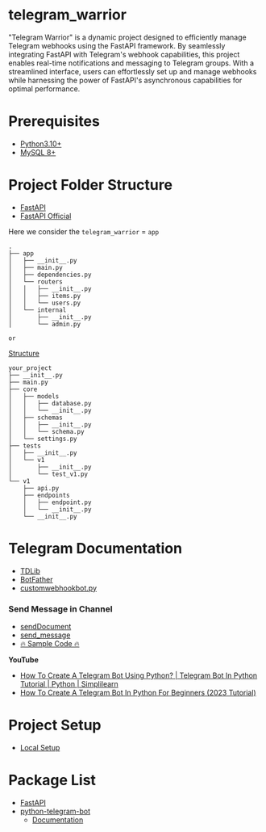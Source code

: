 # telegram_warrior

"Telegram Warrior" is a dynamic project designed to efficiently manage Telegram webhooks using the FastAPI framework. By seamlessly integrating FastAPI with Telegram's webhook capabilities, this project enables real-time notifications and messaging to Telegram groups. With a streamlined interface, users can effortlessly set up and manage webhooks while harnessing the power of FastAPI's asynchronous capabilities for optimal performance.

# Prerequisites
* [Python3.10+](https://www.python.org/downloads/release/python-3100/)
* [MySQL 8+](https://github.com/Antony-M1/mysql_docker)

# Project Folder Structure
* [FastAPI](https://stackoverflow.com/questions/64943693/what-are-the-best-practices-for-structuring-a-fastapi-project)
* [FastAPI Official](https://fastapi.tiangolo.com/tutorial/bigger-applications/)

Here we consider the `telegram_warrior` = `app` 

```
.
├── app
│   ├── __init__.py
│   ├── main.py
│   ├── dependencies.py
│   └── routers
│   │   ├── __init__.py
│   │   ├── items.py
│   │   └── users.py
│   └── internal
│       ├── __init__.py
│       └── admin.py
```

`or`

[Structure](https://stackoverflow.com/questions/64943693/what-are-the-best-practices-for-structuring-a-fastapi-project)
```
your_project
├── __init__.py
├── main.py
├── core
│   ├── models
│   │   ├── database.py
│   │   └── __init__.py
│   ├── schemas
│   │   ├── __init__.py
│   │   └── schema.py
│   └── settings.py
├── tests
│   ├── __init__.py
│   └── v1
│       ├── __init__.py
│       └── test_v1.py
└── v1
    ├── api.py
    ├── endpoints
    │   ├── endpoint.py
    │   └── __init__.py
    └── __init__.py 
```

# Telegram Documentation
* [TDLib](https://github.com/Antony-M1/telegram_warrior/blob/main/docs/TDLib.md)
* [BotFather](https://github.com/Antony-M1/telegram_warrior/blob/main/docs/bot-father.md)
* [customwebhookbot.py](https://docs.python-telegram-bot.org/en/latest/examples.customwebhookbot.html)

### Send Message in Channel
* [sendDocument](https://core.telegram.org/bots/api#sendmessage)
* [send_message](https://docs.python-telegram-bot.org/en/stable/telegram.bot.html#telegram.Bot.send_message)
* [🔥 Sample Code 🔥](https://github.com/Antony-M1/telegram_warrior/blob/main/docs/send-message-in-channel)

**YouTube**

* [How To Create A Telegram Bot Using Python? | Telegram Bot In Python Tutorial | Python | Simplilearn](https://www.youtube.com/watch?v=227uk4kDTM8)
* [How To Create A Telegram Bot In Python For Beginners (2023 Tutorial)](https://www.youtube.com/watch?v=vZtm1wuA2yc)

# Project Setup
* [Local Setup](https://github.com/Antony-M1/telegram_warrior/blob/main/docs/local_setup.md)

# Package List
* [FastAPI](https://fastapi.tiangolo.com/)
* [python-telegram-bot](https://pypi.org/project/python-telegram-bot/)
    * [Documentation]()